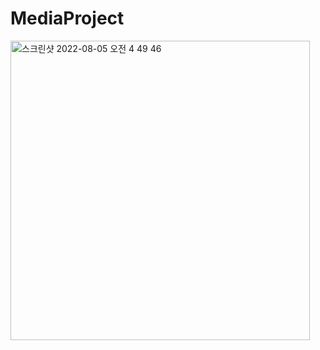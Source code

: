 # MediaProject

<img width="479" alt="스크린샷 2022-08-05 오전 4 49 46" src="https://user-images.githubusercontent.com/44957712/182940608-65fb813d-8c59-46db-8a6e-bbbc5dd785dc.png">
